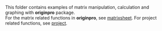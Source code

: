 This folder contains examples of matrix manipulation, calculation and graphing with **originpro** package.   
For the matrix related functions in **originpro**, see [matrixsheet](https://www.originlab.com/python/doc/originpro/classoriginpro_1_1matrix_1_1_m_sheet.html). For project related functions, see [project](https://www.originlab.com/python/doc/originpro/functions_func.html).
